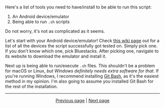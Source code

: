 Here's a list of tools you need to have/install to be able to run this script:
1. An Android device/emulator
2. Being able to run `.sh` scripts

Do not worry, it's not as complicated as it seems.

Let's start with your Android device/emulator! Check [this wiki page](https://github.com/zebscripts/AFK-Daily/wiki/Supported-Devices) out for a list of all the devices the script successfully got tested on. Simply pick one. If you don't know which one, pick Bluestacks. After picking one, navigate to its website to download the emulator and install it.

Next up is being able to run/execute `.sh` files. This shouldn't be a problem for macOS or Linux, *but Windows definitely needs extra software for that*. If you're running Windows, I recommend installing [Git Bash](https://gitforwindows.org/), as it's the easiest method in my opinion. I'm also going to assume you installed Git Bash for the rest of the installation.

<hr>

<div align="center">
<a href="https://github.com/zebscripts/AFK-Daily/wiki/Tools">Previous page</a>
|
<a href="https://github.com/zebscripts/AFK-Daily/wiki/Installation">Next page</a>
</div>
